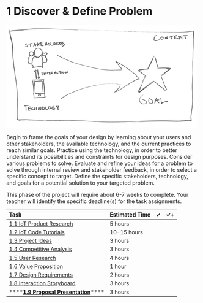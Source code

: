 # 1 Discover & Define Problem

![](../../.gitbook/assets/phase-1-process.png)

Begin to frame the goals of your design by learning about your users and other stakeholders, the available technology, and the current practices to reach similar goals. Practice using the technology, in order to better understand its possibilities and constraints for design purposes. Consider various problems to solve. Evaluate and refine your ideas for a problem to solve through internal review and stakeholder feedback, in order to select a specific concept to target. Define the specific stakeholders, technology, and goals for a potential solution to your targeted problem.

This phase of the project will require about 6-7 weeks to complete. Your teacher will identify the specific deadline\(s\) for the task assignments.

| Task | Estimated Time | ✓ | ✓+ |
| :--- | :--- | :--- | :--- |
| [​1.1 IoT Product Research​](1.1-iot-product-research.md) | 5 hours | ​ | ​ |
| [​1.2 IoT Code Tutorials](1.2-iot-code-tutorial.md)​ | 10-15 hours | ​ | ​ |
| [1.3 Project Ideas](1.3-project-ideas.md) | 3 hours |  |  |
| [1.4 Competitive Analysis](1.4-competitive-analysis.md) | 3 hours |  |  |
| [1.5 User Research](1.5-user-research.md) | 4 hours |  |  |
| [1.6 Value Proposition](1.6-value-proposition.md) | 1 hour |  |  |
| [1.7 Design Requirements](1.7-design-requirements.md) | 2 hours |  |  |
| [1.8 Interaction Storyboard](1.7-design-requirements.md) | 3 hours |  |  |
| \*\*\*\*[**1.9 Proposal Presentation**](1.9-proposal-presentation.md)\*\*\*\* | 3 hours |  |  |

